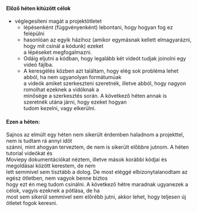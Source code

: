 #### Előző héten kitúzött célok
- véglegesíteni magát a projektötletet
  - lépésenként (függvényenként) lebontani, hogy hogyan fog ez felépülni
  - hasonlóan az egyik házihoz (amikor egymásnak kellett elmagyarázni, hogy mit csinál a kódunk) ezeket  
    a lépéseket megfogalmazni.
  - Odáig eljutni a kódban, hogy legalább két videót tudjak joinolni egy videó fájlba.
  - A keresgélés közben azt találtam, hogy elég sok probléma lehet abból, ha nem ugyanolyan formátumúak  
    a videók amiket szerkeszteni szeretnék, illetve abból, hogy nagyon romolhat ezeknek a vidóknak a  
    minősége a szerkesztés során. A következő héten annak is szeretnék utána járni, hogy ezeket hogyan  
    tudom kezelni, vagy elkerülni.
    
#### Ezen a héten:
   Sajnos az elmúlt egy héten nem sikerült érdemben haladnom a projekttel, nem is tudtam rá annyi időt   
   szánni, mint ahogyan terveztem, de nem is sikerült előbbre jutnom. A héten tutorial videókat és   
   Moviepy dokumentációkat néztem, illetve mások korábbi kódjai és megoldásai között kerestem, de nem   
   lett semmivel sem tisztább a dolog. De most eléggé elbizonytalanodtam az egész ötletben, nem vagyok benne biztos   
   hogy ezt én meg tudom csinálni. A következő hétre maradnak ugyanezek a célok, vagyis ezeknek a pótlása, de ha   
   most sem sikerül semmivel sem előrébb jutni, akkor lehet, hogy teljesen új ötletet fogok keresni. 
